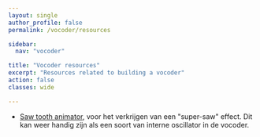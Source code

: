 ```yaml
---
layout: single
author_profile: false
permalink: /vocoder/resources

sidebar:
  nav: "vocoder"

title: "Vocoder resources"
excerpt: "Resources related to building a vocoder"
action: false
classes: wide

---
```

- [Saw tooth animator](https://learningmodular.com/second-oscillator-or-waveform-animator/), voor het verkrijgen van een "super-saw" effect. Dit kan weer handig zijn als een soort van interne oscillator in de vocoder.
